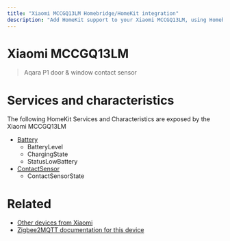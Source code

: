 ```yaml
---
title: "Xiaomi MCCGQ13LM Homebridge/HomeKit integration"
description: "Add HomeKit support to your Xiaomi MCCGQ13LM, using Homebridge, Zigbee2MQTT and homebridge-z2m."
---
```

<!---
This file has been GENERATED using src/docgen/docgen.ts
DO NOT EDIT THIS FILE MANUALLY!
-->
# Xiaomi MCCGQ13LM
> Aqara P1 door & window contact sensor


# Services and characteristics
The following HomeKit Services and Characteristics are exposed by
the Xiaomi MCCGQ13LM

* [Battery](../../battery.md)
  * BatteryLevel
  * ChargingState
  * StatusLowBattery
* [ContactSensor](../../sensors.md)
  * ContactSensorState


# Related
* [Other devices from Xiaomi](../index.md#xiaomi)
* [Zigbee2MQTT documentation for this device](https://www.zigbee2mqtt.io/devices/MCCGQ13LM.html)